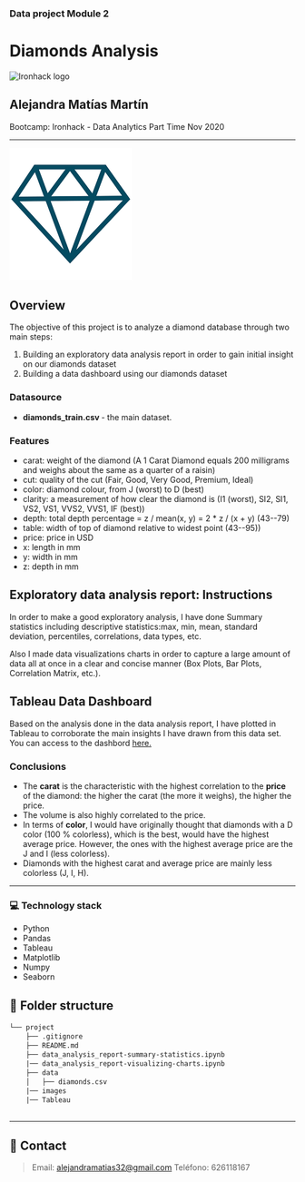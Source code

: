### Data project Module 2
# Diamonds Analysis 

![Ironhack logo](https://i.imgur.com/1QgrNNw.png)

## Alejandra Matías Martín

Bootcamp: Ironhack - Data Analytics Part Time Nov 2020

---

![image info](./images/diamond.png)	

## Overview

The objective of this project is to analyze a diamond database through two main steps:

1. Building an exploratory data analysis report in order to gain initial insight on our diamonds dataset
2. Building a data dashboard using our diamonds dataset 

### Datasource


- <strong>diamonds_train.csv </strong> - the main dataset.

### Features

- carat: weight of the diamond (A 1 Carat Diamond equals 200 milligrams and weighs about the same as a quarter of a raisin)
- cut: quality of the cut (Fair, Good, Very Good, Premium, Ideal)
- color: diamond colour, from J (worst) to D (best)
- clarity: a measurement of how clear the diamond is (I1 (worst), SI2, SI1, VS2, VS1, VVS2, VVS1, IF (best))
- depth: total depth percentage = z / mean(x, y) = 2 * z / (x + y) (43--79)
- table: width of top of diamond relative to widest point (43--95))
- price: price in USD
- x: length in mm
- y: width in mm
- z: depth in mm

## Exploratory data analysis report: Instructions

In order to make a good exploratory analysis, I have done Summary statistics including descriptive statistics:max, min, mean, standard deviation, percentiles, correlations, data types, etc.

Also I made data visualizations charts in order to capture a large amount of data all at once in a clear and concise manner (Box Plots, Bar Plots, Correlation Matrix, etc.).


## Tableau Data Dashboard

Based on the analysis done in the data analysis report, I have plotted in Tableau to corroborate the main insights I have drawn from this data set.
 You can access to the dashbord [here.](https://public.tableau.com/profile/alejandra.mat.as.mart.n#!/vizhome/Diamondsdashboard/DiamondsDashboard?publish=yes)

### Conclusions

- The <strong>carat</strong> is the characteristic with the highest correlation to the <strong>price</strong> of the diamond: the higher the carat (the more it weighs), the higher the price.
- The volume is also highly correlated to the price.
- In terms of <strong>color</strong>, I would have originally thought that diamonds with a D color (100 % colorless), which is the best, would have the highest average price. However, the ones with the highest average price are the J and I (less colorless).
- Diamonds with the highest carat and average price are mainly less colorless (J, I, H).
	

___
### :computer: **Technology stack**
- Python
- Pandas
- Tableau
- Matplotlib
- Numpy
- Seaborn


## :file_folder: Folder structure
```
└── project
    ├── .gitignore
    ├── README.md
    ├── data_analysis_report-summary-statistics.ipynb
    |── data_analysis_report-visualizing-charts.ipynb
    ├── data
    │   ├── diamonds.csv
    |── images
    |── Tableau
    
```
	
---

## :love_letter: Contact
> Email: <alejandramatias32@gmail.com>
> Teléfono: 626118167
